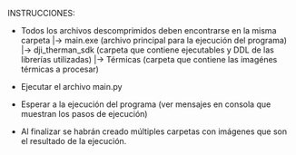 INSTRUCCIONES:

- Todos los archivos descomprimidos deben encontrarse en la misma carpeta
  |-> main.exe (archivo principal para la ejecución del programa)
  |-> dji_therman_sdk (carpeta que contiene ejecutables y DDL de las librerías utilizadas)
  |-> Térmicas (carpeta que contiene las imagénes térmicas a procesar)

- Ejecutar el archivo main.py
- Esperar a la ejecución del programa (ver mensajes en consola que muestran los pasos de ejecución)
- Al finalizar se habrán creado múltiples carpetas con imágenes que son el resultado de la ejecución.